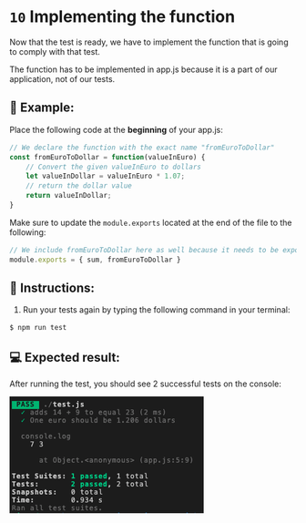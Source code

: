 # `10` Implementing the function

Now that the test is ready, we have to implement the function that is going to comply with that test.

The function has to be implemented in app.js because it is a part of our application, not of our tests.

## 📎 Example:

Place the following code at the **beginning** of your app.js:

```js
// We declare the function with the exact name "fromEuroToDollar"
const fromEuroToDollar = function(valueInEuro) {
    // Convert the given valueInEuro to dollars
    let valueInDollar = valueInEuro * 1.07;
    // return the dollar value
    return valueInDollar;
}
```

Make sure to update the `module.exports` located at the end of the file to the following:

```js
// We include fromEuroToDollar here as well because it needs to be exported
module.exports = { sum, fromEuroToDollar }
```

## 📝 Instructions:

1. Run your tests again by typing the following command in your terminal:

```bash
$ npm run test
```

## 💻 Expected result:

After running the test, you should see 2 successful tests on the console:

![12-success-test](../../assets/12-success-test.png)
